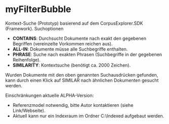 # myFilterBubble
Kontext-Suche (Prototyp) basierend auf dem CorpusExplorer.SDK (Framework).
Suchoptionen
- __CONTAINS__: Durchsucht Dokumente nach exakt den gegebenen Begriffen (vereinzelte Vorkommen reichen aus).
- __ALL-IN__: Dokumente müsse alle Suchbegriffe enthalten.
- __PHRASE__: Suche nach exakten Phrasen (Suchbegriffe in der gegebenen Reihenfolge).
- __SIMILARITY__: Kontextsuche (benötigt ca. 2000 Zeichen).

Wurden Dokumente mit den oben genannten Suchausdrücken gefunden, kann durch einen Klick auf SIMILAR nach ähnlichen Dokumenten gesucht werden.

Einschränkungen aktuelle ALPHA-Version:
- Referenzmodel notwendig, bitte Autor kontaktieren (siehe Link/Webseite).
- Aktuell kann nur ein Indexraum im Ordner C:\Indexed aufgebaut werden.
